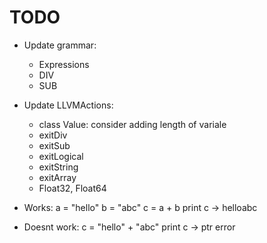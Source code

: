 # TODO

* Update grammar:
	* Expressions
	* DIV
	* SUB

* Update LLVMActions:
	* class Value: consider adding length of variale
	* exitDiv
	* exitSub
	* exitLogical
	* exitString
	* exitArray
	* Float32, Float64

* Works:
  a = "hello"
  b = "abc"
  c = a + b
  print c -> helloabc

* Doesnt work:
  c = "hello" + "abc"
  print c -> ptr error
